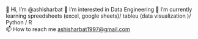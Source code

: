 👋 Hi, I’m @ashisharbat
👀 I’m interested in Data Engineering 
🌱 I’m currently learning spreedsheets (excel, google sheets)/ tableu (data visualization )/ Python / R  
📫 How to reach me ashisharbat1997@gmail.com

<!---
ashisharbat/ashisharbat is a ✨ special ✨ repository because its `README.md` (this file) appears on your GitHub profile.
You can click the Preview link to take a look at your changes.
--->
